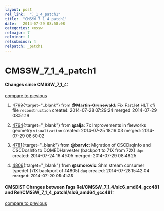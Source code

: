 ```yaml
---
layout: post
rel_link:  "7_1_4_patch1"
title:  "CMSSW_7_1_4_patch1"
date:   2014-07-29 08:58:08
categories: cmssw
relmajor: 7
relminor: 1
relsubminor: 4
relpatch: _patch1
---
```


# CMSSW_7_1_4_patch1
#### Changes since CMSSW_7_1_4:

[compare to previous](https://github.com/cms-sw/cmssw/compare/CMSSW_7_1_4...CMSSW_7_1_4_patch1)



1. [4798](http://github.com/cms-sw/cmssw/pull/4798){:target="_blank"}  from **@Martin-Grunewald**: Fix FastJet HLT cfi file `reconstruction`  created: 2014-07-28 07:29:24 merged: 2014-07-29 08:51:19

2. [4794](http://github.com/cms-sw/cmssw/pull/4794){:target="_blank"}  from **@alja**: 7x Improvements in fireworks geometry `visualization`  created: 2014-07-25 18:16:03 merged: 2014-07-29 08:50:02

3. [4781](http://github.com/cms-sw/cmssw/pull/4781){:target="_blank"}  from **@barvic**: Migration of CSCDaqInfo and CSCDcsInfo to DQMEDHarvester (backport to 71X from 72X) `dqm`  created: 2014-07-24 16:49:05 merged: 2014-07-29 08:48:25

4. [4806](http://github.com/cms-sw/cmssw/pull/4806){:target="_blank"}  from **@smorovic**: Shm stream consumer typedef (71X backport of #4805) `daq`  created: 2014-07-28 15:42:04 merged: 2014-07-29 05:41:35

#### CMSDIST Changes between Tags Rel/CMSSW_7_1_4/slc6_amd64_gcc481 and Rel/CMSSW_7_1_4_patch1/slc6_amd64_gcc481:

[compare to previous](https://github.com/cms-sw/cmsdist/compare/Rel/CMSSW_7_1_4/slc6_amd64_gcc481...Rel/CMSSW_7_1_4_patch1/slc6_amd64_gcc481)


